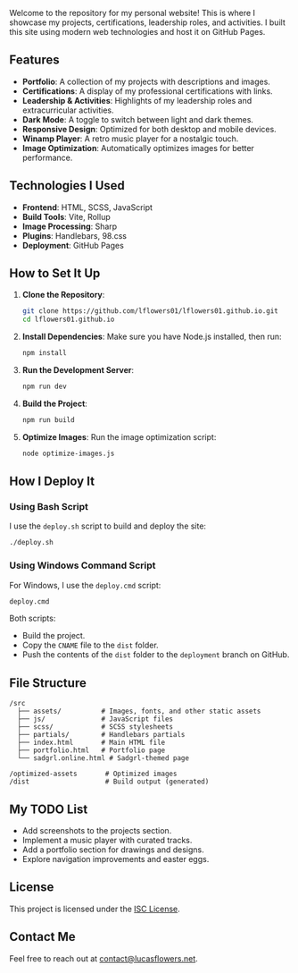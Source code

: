 
Welcome to the repository for my personal website! This is where I showcase my projects, certifications, leadership roles, and activities. I built this site using modern web technologies and host it on GitHub Pages.

## Features

- **Portfolio**: A collection of my projects with descriptions and images.
- **Certifications**: A display of my professional certifications with links.
- **Leadership & Activities**: Highlights of my leadership roles and extracurricular activities.
- **Dark Mode**: A toggle to switch between light and dark themes.
- **Responsive Design**: Optimized for both desktop and mobile devices.
- **Winamp Player**: A retro music player for a nostalgic touch.
- **Image Optimization**: Automatically optimizes images for better performance.

## Technologies I Used

- **Frontend**: HTML, SCSS, JavaScript
- **Build Tools**: Vite, Rollup
- **Image Processing**: Sharp
- **Plugins**: Handlebars, 98.css
- **Deployment**: GitHub Pages

## How to Set It Up

1. **Clone the Repository**:
   ```bash
   git clone https://github.com/lflowers01/lflowers01.github.io.git
   cd lflowers01.github.io
   ```

2. **Install Dependencies**:
   Make sure you have Node.js installed, then run:
   ```bash
   npm install
   ```

3. **Run the Development Server**:
   ```bash
   npm run dev
   ```

4. **Build the Project**:
   ```bash
   npm run build
   ```

5. **Optimize Images**:
   Run the image optimization script:
   ```bash
   node optimize-images.js
   ```

## How I Deploy It

### Using Bash Script
I use the `deploy.sh` script to build and deploy the site:
```bash
./deploy.sh
```

### Using Windows Command Script
For Windows, I use the `deploy.cmd` script:
```cmd
deploy.cmd
```

Both scripts:
- Build the project.
- Copy the `CNAME` file to the `dist` folder.
- Push the contents of the `dist` folder to the `deployment` branch on GitHub.

## File Structure

```
/src
  ├── assets/          # Images, fonts, and other static assets
  ├── js/              # JavaScript files
  ├── scss/            # SCSS stylesheets
  ├── partials/        # Handlebars partials
  ├── index.html       # Main HTML file
  ├── portfolio.html   # Portfolio page
  └── sadgrl.online.html # Sadgrl-themed page

/optimized-assets       # Optimized images
/dist                   # Build output (generated)
```

## My TODO List

- Add screenshots to the projects section.
- Implement a music player with curated tracks.
- Add a portfolio section for drawings and designs.
- Explore navigation improvements and easter eggs.

## License

This project is licensed under the [ISC License](LICENSE).

## Contact Me

Feel free to reach out at [contact@lucasflowers.net](mailto:contact@lucasflowers.net).
